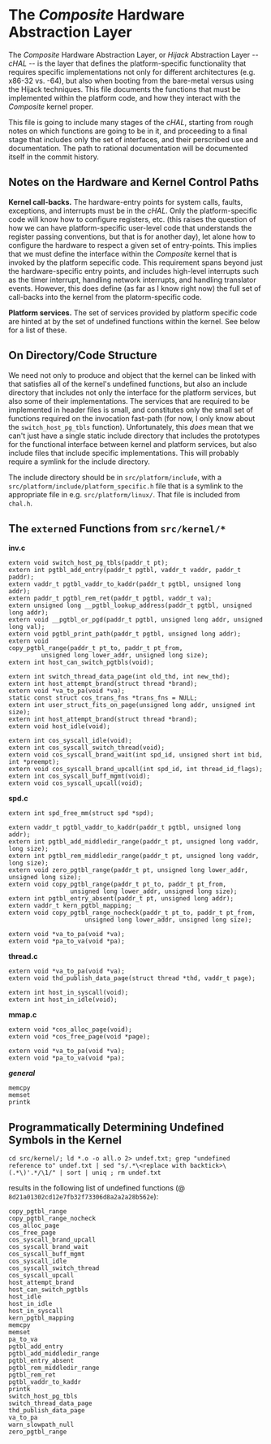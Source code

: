 The _Composite_ Hardware Abstraction Layer
==========================================

The _Composite_ Hardware Abstraction Layer, or _Hijack_ Abstraction
Layer -- _cHAL_ -- is the layer that defines the platform-specific
functionality that requires specific implementations not only for
different architectures (e.g. x86-32 vs. -64), but also when booting
from the bare-metal versus using the Hijack techniques.  This file
documents the functions that must be implemented within the platform
code, and how they interact with the _Composite_ kernel proper.

This file is going to include many stages of the _cHAL_, starting from
rough notes on which functions are going to be in it, and proceeding
to a final stage that includes only the set of interfaces, and their
perscribed use and documentation.  The path to rational documentation
will be documented itself in the commit history.

Notes on the Hardware and Kernel Control Paths
----------------------------------------------

**Kernel call-backs.** The hardware-entry points for system calls,
faults, exceptions, and interrupts must be in the _cHAL_.  Only the
platform-specific code will know how to configure registers,
etc. (this raises the question of how we can have platform-specific
user-level code that understands the register passing conventions, but
that is for another day), let alone how to configure the hardware to
respect a given set of entry-points.  This implies that we must define
the interface within the _Composite_ kernel that is invoked by the
platform sepecific code.  This requirement spans beyond just the
hardware-specific entry points, and includes high-level interrupts
such as the timer interrupt, handling network interrupts, and handling
translator events.  However, this does define (as far as I know right
now) the full set of call-backs into the kernel from the
platorm-specific code.

**Platform services.** The set of services provided by platform
specific code are hinted at by the set of undefined functions within
the kernel.  See below for a list of these.


On Directory/Code Structure
---------------------------

We need not only to produce and object that the kernel can be linked
with that satisfies all of the kernel's undefined functions, but also
an include directory that includes not only the interface for the
platform services, but also some of their implementations.  The
services that are required to be implemented in header files is small,
and constitutes only the small set of functions required on the
invocation fast-path (for now, I only know about the
`switch_host_pg_tbls` function).  Unfortunately, this _does_ mean that
we can't just have a single static include directory that includes the
prototypes for the functional interface between kernel and platform
services, but also include files that include specific
implementations.  This will probably require a symlink for the include
directory.

The include directory should be in `src/platform/include`, with a
`src/platform/include/platform_specific.h` file that is a symlink to
the appropriate file in e.g. `src/platform/linux/`.  That file is
included from `chal.h`.

The `extern`ed Functions from `src/kernel/*`
------------------------------------------ 

**inv.c**
```
extern void switch_host_pg_tbls(paddr_t pt);
extern int pgtbl_add_entry(paddr_t pgtbl, vaddr_t vaddr, paddr_t paddr); 
extern vaddr_t pgtbl_vaddr_to_kaddr(paddr_t pgtbl, unsigned long addr);
extern paddr_t pgtbl_rem_ret(paddr_t pgtbl, vaddr_t va);
extern unsigned long __pgtbl_lookup_address(paddr_t pgtbl, unsigned long addr);
extern void __pgtbl_or_pgd(paddr_t pgtbl, unsigned long addr, unsigned long val);
extern void pgtbl_print_path(paddr_t pgtbl, unsigned long addr);
extern void
copy_pgtbl_range(paddr_t pt_to, paddr_t pt_from, 
		 unsigned long lower_addr, unsigned long size);
extern int host_can_switch_pgtbls(void);

extern int switch_thread_data_page(int old_thd, int new_thd);
extern int host_attempt_brand(struct thread *brand);
extern void *va_to_pa(void *va);
static const struct cos_trans_fns *trans_fns = NULL;
extern int user_struct_fits_on_page(unsigned long addr, unsigned int size);
extern int host_attempt_brand(struct thread *brand);
extern void host_idle(void);

extern int cos_syscall_idle(void);
extern int cos_syscall_switch_thread(void);
extern void cos_syscall_brand_wait(int spd_id, unsigned short int bid, int *preempt);
extern void cos_syscall_brand_upcall(int spd_id, int thread_id_flags);
extern int cos_syscall_buff_mgmt(void);
extern void cos_syscall_upcall(void);
```

**spd.c**
```
extern int spd_free_mm(struct spd *spd);

extern vaddr_t pgtbl_vaddr_to_kaddr(paddr_t pgtbl, unsigned long addr);
extern int pgtbl_add_middledir_range(paddr_t pt, unsigned long vaddr, long size);
extern int pgtbl_rem_middledir_range(paddr_t pt, unsigned long vaddr, long size);
extern void zero_pgtbl_range(paddr_t pt, unsigned long lower_addr, unsigned long size);
extern void copy_pgtbl_range(paddr_t pt_to, paddr_t pt_from,
			     unsigned long lower_addr, unsigned long size);
extern int pgtbl_entry_absent(paddr_t pt, unsigned long addr);
extern vaddr_t kern_pgtbl_mapping;
extern void copy_pgtbl_range_nocheck(paddr_t pt_to, paddr_t pt_from,
				     unsigned long lower_addr, unsigned long size);

extern void *va_to_pa(void *va);
extern void *pa_to_va(void *pa);
```

**thread.c**
```
extern void *va_to_pa(void *va);
extern void thd_publish_data_page(struct thread *thd, vaddr_t page);

extern int host_in_syscall(void);
extern int host_in_idle(void);
```
**mmap.c**
```
extern void *cos_alloc_page(void);
extern void *cos_free_page(void *page);

extern void *va_to_pa(void *va);
extern void *pa_to_va(void *pa);
```

***general***
```
memcpy
memset
printk
```

Programmatically Determining Undefined Symbols in the Kernel
------------------------------------------------------------

`cd src/kernel/; ld *.o -o all.o 2> undef.txt; grep "undefined reference to" undef.txt | sed "s/.*\<replace with backtick>\(.*\)'.*/\1/" | sort | uniq ; rm undef.txt`

results in the following list of undefined functions (@
`8d21a01302cd12e7fb32f73306d8a2a2a28b562e`):

```
copy_pgtbl_range
copy_pgtbl_range_nocheck
cos_alloc_page
cos_free_page
cos_syscall_brand_upcall
cos_syscall_brand_wait
cos_syscall_buff_mgmt
cos_syscall_idle
cos_syscall_switch_thread
cos_syscall_upcall
host_attempt_brand
host_can_switch_pgtbls
host_idle
host_in_idle
host_in_syscall
kern_pgtbl_mapping
memcpy
memset
pa_to_va
pgtbl_add_entry
pgtbl_add_middledir_range
pgtbl_entry_absent
pgtbl_rem_middledir_range
pgtbl_rem_ret
pgtbl_vaddr_to_kaddr
printk
switch_host_pg_tbls
switch_thread_data_page
thd_publish_data_page
va_to_pa
warn_slowpath_null
zero_pgtbl_range
```
